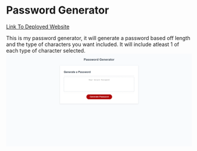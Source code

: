 # Password Generator

[Link To Deployed Website](https://tmcrocker89.github.io/PasswordGenerator/)

This is my password generator, it will generate a password based off length and the type of characters you want included. It will include atleast 1 of each type of character selected.
![The Full Site Image.](/assets/images/FullSite.png)
